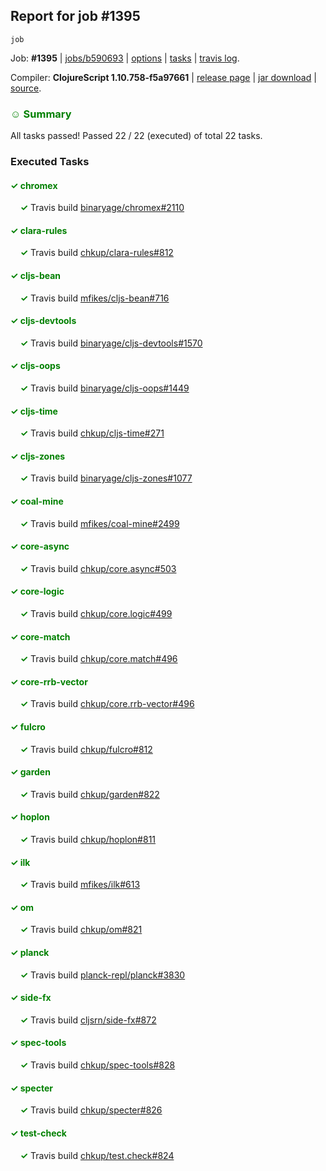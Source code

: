 ## Report for job #1395
```
job
```


Job: **#1395** | [jobs/b590693](https://github.com/cljs-oss/canary/commit/b59069358f73da5ae3f068897064b6794287b7d1) | [options](options.edn) | [tasks](tasks.edn) | [travis log](https://travis-ci.org/cljs-oss/canary/builds/683025739).

Compiler: **ClojureScript 1.10.758-f5a97661** | [release page](https://github.com/cljs-oss/canary/releases/tag/r1.10.758-f5a97661) | [jar download](https://github.com/cljs-oss/canary/releases/download/r1.10.758-f5a97661/clojurescript-1.10.758-f5a97661.jar) | [source](https://github.com/clojure/clojurescript/commit/f5a9766110227c0d2a8702b32c44d52059b97a53).

### <b style='color:green'>☺ Summary</b>

All tasks passed! Passed 22 / 22 (executed) of total 22 tasks.

### Executed Tasks

#### <b style='color:green'>&#x2713; chromex</b>
&nbsp;&nbsp;&nbsp;&nbsp;<b style='color:green'>&#x2713;</b> Travis build [binaryage/chromex#2110](https://travis-ci.org/binaryage/chromex/builds/683027702)<br>

#### <b style='color:green'>&#x2713; clara-rules</b>
&nbsp;&nbsp;&nbsp;&nbsp;<b style='color:green'>&#x2713;</b> Travis build [chkup/clara-rules#812](https://travis-ci.org/chkup/clara-rules/builds/683027718)<br>

#### <b style='color:green'>&#x2713; cljs-bean</b>
&nbsp;&nbsp;&nbsp;&nbsp;<b style='color:green'>&#x2713;</b> Travis build [mfikes/cljs-bean#716](https://travis-ci.org/mfikes/cljs-bean/builds/683027723)<br>

#### <b style='color:green'>&#x2713; cljs-devtools</b>
&nbsp;&nbsp;&nbsp;&nbsp;<b style='color:green'>&#x2713;</b> Travis build [binaryage/cljs-devtools#1570](https://travis-ci.org/binaryage/cljs-devtools/builds/683027725)<br>

#### <b style='color:green'>&#x2713; cljs-oops</b>
&nbsp;&nbsp;&nbsp;&nbsp;<b style='color:green'>&#x2713;</b> Travis build [binaryage/cljs-oops#1449](https://travis-ci.org/binaryage/cljs-oops/builds/683027727)<br>

#### <b style='color:green'>&#x2713; cljs-time</b>
&nbsp;&nbsp;&nbsp;&nbsp;<b style='color:green'>&#x2713;</b> Travis build [chkup/cljs-time#271](https://travis-ci.org/chkup/cljs-time/builds/683027729)<br>

#### <b style='color:green'>&#x2713; cljs-zones</b>
&nbsp;&nbsp;&nbsp;&nbsp;<b style='color:green'>&#x2713;</b> Travis build [binaryage/cljs-zones#1077](https://travis-ci.org/binaryage/cljs-zones/builds/683027734)<br>

#### <b style='color:green'>&#x2713; coal-mine</b>
&nbsp;&nbsp;&nbsp;&nbsp;<b style='color:green'>&#x2713;</b> Travis build [mfikes/coal-mine#2499](https://travis-ci.org/mfikes/coal-mine/builds/683027742)<br>

#### <b style='color:green'>&#x2713; core-async</b>
&nbsp;&nbsp;&nbsp;&nbsp;<b style='color:green'>&#x2713;</b> Travis build [chkup/core.async#503](https://travis-ci.org/chkup/core.async/builds/683027748)<br>

#### <b style='color:green'>&#x2713; core-logic</b>
&nbsp;&nbsp;&nbsp;&nbsp;<b style='color:green'>&#x2713;</b> Travis build [chkup/core.logic#499](https://travis-ci.org/chkup/core.logic/builds/683027752)<br>

#### <b style='color:green'>&#x2713; core-match</b>
&nbsp;&nbsp;&nbsp;&nbsp;<b style='color:green'>&#x2713;</b> Travis build [chkup/core.match#496](https://travis-ci.org/chkup/core.match/builds/683027757)<br>

#### <b style='color:green'>&#x2713; core-rrb-vector</b>
&nbsp;&nbsp;&nbsp;&nbsp;<b style='color:green'>&#x2713;</b> Travis build [chkup/core.rrb-vector#496](https://travis-ci.org/chkup/core.rrb-vector/builds/683027761)<br>

#### <b style='color:green'>&#x2713; fulcro</b>
&nbsp;&nbsp;&nbsp;&nbsp;<b style='color:green'>&#x2713;</b> Travis build [chkup/fulcro#812](https://travis-ci.org/chkup/fulcro/builds/683027911)<br>

#### <b style='color:green'>&#x2713; garden</b>
&nbsp;&nbsp;&nbsp;&nbsp;<b style='color:green'>&#x2713;</b> Travis build [chkup/garden#822](https://travis-ci.org/chkup/garden/builds/683027773)<br>

#### <b style='color:green'>&#x2713; hoplon</b>
&nbsp;&nbsp;&nbsp;&nbsp;<b style='color:green'>&#x2713;</b> Travis build [chkup/hoplon#811](https://travis-ci.org/chkup/hoplon/builds/683027951)<br>

#### <b style='color:green'>&#x2713; ilk</b>
&nbsp;&nbsp;&nbsp;&nbsp;<b style='color:green'>&#x2713;</b> Travis build [mfikes/ilk#613](https://travis-ci.org/mfikes/ilk/builds/683027877)<br>

#### <b style='color:green'>&#x2713; om</b>
&nbsp;&nbsp;&nbsp;&nbsp;<b style='color:green'>&#x2713;</b> Travis build [chkup/om#821](https://travis-ci.org/chkup/om/builds/683027801)<br>

#### <b style='color:green'>&#x2713; planck</b>
&nbsp;&nbsp;&nbsp;&nbsp;<b style='color:green'>&#x2713;</b> Travis build [planck-repl/planck#3830](https://travis-ci.org/planck-repl/planck/builds/683027813)<br>

#### <b style='color:green'>&#x2713; side-fx</b>
&nbsp;&nbsp;&nbsp;&nbsp;<b style='color:green'>&#x2713;</b> Travis build [cljsrn/side-fx#872](https://travis-ci.org/cljsrn/side-fx/builds/683027922)<br>

#### <b style='color:green'>&#x2713; spec-tools</b>
&nbsp;&nbsp;&nbsp;&nbsp;<b style='color:green'>&#x2713;</b> Travis build [chkup/spec-tools#828](https://travis-ci.org/chkup/spec-tools/builds/683027893)<br>

#### <b style='color:green'>&#x2713; specter</b>
&nbsp;&nbsp;&nbsp;&nbsp;<b style='color:green'>&#x2713;</b> Travis build [chkup/specter#826](https://travis-ci.org/chkup/specter/builds/683027852)<br>

#### <b style='color:green'>&#x2713; test-check</b>
&nbsp;&nbsp;&nbsp;&nbsp;<b style='color:green'>&#x2713;</b> Travis build [chkup/test.check#824](https://travis-ci.org/chkup/test.check/builds/683027900)<br>